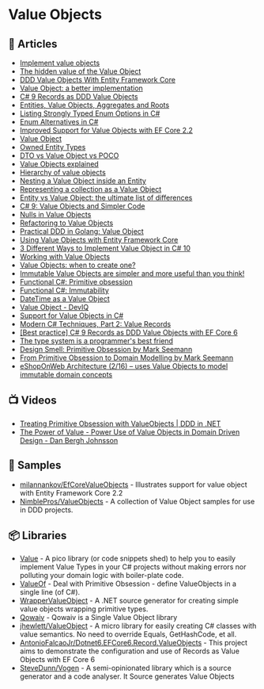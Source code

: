 # Value Objects

## 📕 Articles

- [Implement value objects](https://docs.microsoft.com/en-us/dotnet/architecture/microservices/microservice-ddd-cqrs-patterns/implement-value-objects)
- [The hidden value of the Value Object](https://dev.to/rafalpienkowski/the-hidden-value-of-the-value-object-1hga)
- [DDD Value Objects With Entity Framework Core](https://www.edgesidesolutions.com/ddd-value-objects-with-entity-framework-core/)
- [Value Object: a better implementation](https://enterprisecraftsmanship.com/posts/value-object-better-implementation/)
- [C# 9 Records as DDD Value Objects](https://enterprisecraftsmanship.com/posts/csharp-records-value-objects/)
- [Entities, Value Objects, Aggregates and Roots](https://lostechies.com/jimmybogard/2008/05/21/entities-value-objects-aggregates-and-roots/)
- [Listing Strongly Typed Enum Options in C#](https://ardalis.com/listing-strongly-typed-enum-options-in-c/)
- [Enum Alternatives in C#](https://ardalis.com/enum-alternatives-in-c/)
- [Improved Support for Value Objects with EF Core 2.2](https://www.nankov.com/posts/improved-support-value-objects-ef-core-22)
- [Value Object](https://jonatandragon.com/value-object)
- [Owned Entity Types](https://docs.microsoft.com/en-us/ef/core/modeling/owned-entities)
- [DTO vs Value Object vs POCO](https://enterprisecraftsmanship.com/posts/dto-vs-value-object-vs-poco/)
- [Value Objects explained](https://enterprisecraftsmanship.com/posts/value-objects-explained/)
- [Hierarchy of value objects](https://enterprisecraftsmanship.com/posts/hierarchy-value-objects/)
- [Nesting a Value Object inside an Entity](https://enterprisecraftsmanship.com/posts/nesting-value-object-inside-entity/)
- [Representing a collection as a Value Object](https://enterprisecraftsmanship.com/posts/representing-collection-as-value-object/)
- [Entity vs Value Object: the ultimate list of differences](https://enterprisecraftsmanship.com/posts/entity-vs-value-object-the-ultimate-list-of-differences/)
- [C# 9: Value Objects and Simpler Code](https://visualstudiomagazine.com/articles/2021/04/07/csharp-9.aspx)
- [Nulls in Value Objects](https://enterprisecraftsmanship.com/posts/nulls-in-value-objects/)
- [Refactoring to Value Objects](https://ardalis.com/refactoring-value-objects/)
- [Practical DDD in Golang: Value Object](https://levelup.gitconnected.com/practical-ddd-in-golang-value-object-4fc97bcad70)
- [Using Value Objects with Entity Framework Core](https://levelup.gitconnected.com/using-value-objects-with-entity-framework-core-5cead49dbf9c)
- [3 Different Ways to Implement Value Object in C# 10](https://blog.devgenius.io/3-different-ways-to-implement-value-object-in-csharp-10-d8f43e1fa4dc)
- [Working with Value Objects](https://ardalis.com/working-with-value-objects/)
- [Value Objects: when to create one?](https://enterprisecraftsmanship.com/posts/value-objects-when-to-create-one/)
- [Immutable Value Objects are simpler and more useful than you think!](https://event-driven.io/en/immutable_value_objects/)
- [Functional C#: Primitive obsession](https://enterprisecraftsmanship.com/posts/functional-c-primitive-obsession/)
- [Functional C#: Immutability](https://enterprisecraftsmanship.com/posts/functional-c-immutability/)
- [DateTime as a Value Object](https://ardalis.com/datetime-as-a-value-object/)
- [Value Object - DevIQ](https://deviq.com/domain-driven-design/value-object)
- [Support for Value Objects in C#](https://ardalis.com/support-for-value-objects-in-csharp/)
- [Modern C# Techniques, Part 2: Value Records](https://blog.stephencleary.com/2022/10/modern-csharp-techniques-2-value-records.html)
- [[Best practice] C# 9 Records as DDD Value Objects with EF Core 6](https://dev.to/antoniofalcao/best-practice-c-9-records-as-ddd-value-objects-with-ef-core-6-502p)
- [The type system is a programmer's best friend](https://dusted.codes/the-type-system-is-a-programmers-best-friend)
- [Design Smell: Primitive Obsession by Mark Seemann](https://blog.ploeh.dk/2011/05/25/DesignSmellPrimitiveObsession/)
- [From Primitive Obsession to Domain Modelling by Mark Seemann](https://blog.ploeh.dk/2015/01/19/from-primitive-obsession-to-domain-modelling/)
- [eShopOnWeb Architecture (2/16) – uses Value Objects to model immutable domain concepts](https://davecallan.com/eshoponweb-uses-value-objects-to-model-immutable-domain-concepts/)
## 📺 Videos
- [Treating Primitive Obsession with ValueObjects | DDD in .NET](https://www.youtube.com/watch?v=h4uldNA1JUE)
- [The Power of Value - Power Use of Value Objects in Domain Driven Design - Dan Bergh Johnsson](https://www.youtube.com/watch?v=vh-LT1mkIz4)

## 🚀 Samples

- [milannankov/EfCoreValueObjects](https://github.com/milannankov/EfCoreValueObjects) - Illustrates support for value object with Entity Framework Core 2.2
- [NimblePros/ValueObjects](https://github.com/NimblePros/ValueObjects) - A collection of Value Object samples for use in DDD projects.
## 📦 Libraries

- [Value](https://github.com/tpierrain/Value) - A pico library (or code snippets shed) to help you to easily implement Value Types in your C# projects without making errors nor polluting your domain logic with boiler-plate code.
- [ValueOf](https://github.com/mcintyre321/ValueOf) - Deal with Primitive Obsession - define ValueObjects in a single line (of C#).
- [WrapperValueObject](https://github.com/martinothamar/WrapperValueObject) - A .NET source generator for creating simple value objects wrapping primitive types.
- [Qowaiv](https://github.com/Qowaiv/Qowaiv) - Qowaiv is a Single Value Object library
- [jhewlett/ValueObject](https://github.com/jhewlett/ValueObject) - A micro library for easily creating C# classes with value semantics. No need to override Equals, GetHashCode, et all.
- [AntonioFalcaoJr/Dotnet6.EFCore6.Record.ValueObjects](https://github.com/AntonioFalcaoJr/Dotnet6.EFCore6.Record.ValueObjects) - This project aims to demonstrate the configuration and use of Records as Value Objects with EF Core 6
- [SteveDunn/Vogen](https://github.com/SteveDunn/Vogen) - A semi-opinionated library which is a source generator and a code analyser. It Source generates Value Objects